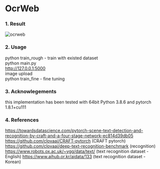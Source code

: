 # OcrWeb
### 1. Result
![ocrweb](https://user-images.githubusercontent.com/30888482/116226251-ba22c400-a78d-11eb-8cfa-4a23baaafccc.PNG)

### 2. Usage
python train_rough - train with existed dataset <br>
python main.py <br>
http://127.0.0.1:5000 <br>
image upload <br>
python train_fine - fine tuning <br>

### 3. Acknowlegements
this implementation has been tested with 64bit Python 3.8.6 and pytorch 1.8.1+cu111

### 4. References
https://towardsdatascience.com/pytorch-scene-text-detection-and-recognition-by-craft-and-a-four-stage-network-ec814d39db05 <br>
https://github.com/clovaai/CRAFT-pytorch (CRAFT pytorch)<br>
https://github.com/clovaai/deep-text-recognition-benchmark (recognition)<br>
https://www.robots.ox.ac.uk/~vgg/data/text/ (text recognition dataset - English)
https://www.aihub.or.kr/aidata/133 (text recognition dataset - Korean)
